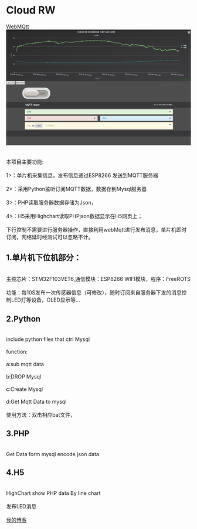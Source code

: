﻿# Cloud RW
 [WebMQtt](http://47.106.209.211/mqtt/main.php)  
 ![WebMQtt](https://github.com/Jone-Mark/Cloud-RW/blob/master/12311.png)


<br> 本项目主要功能:\
<br> 1>：单片机采集信息，发布信息通过ESP8266 发送到MQTT服务器\
<br> 2>：采用Python监听订阅MQTT数据，数据存到Mysql服务器\
<br> 3>：PHP读取服务器数据存储为Json，\
<br> 4>：H5采用Highchart读取PHPjson数据显示在H5网页上；\
 <br>   下行控制不需要进行服务器操作，直接利用webMqtt进行发布消息，单片机即时订阅，网络延时经测试可以忽略不计。

## 1.单片机下位机部分：
  <br> 主控芯片：STM32F103VET6,通信模块：ESP8266 WIFI模块，程序：FreeROTS\
  <br> 功能：每10S发布一次传感器信息（可修改），随时订阅来自服务器下发的消息控制LED灯等设备，OLED显示等...

## 2.Python 

<br>include python files  that ctrl Mysql\
<br>function:\
<br>a:sub mqtt data\
<br>b:DROP Mysql   \
<br>c:Create Mysql\
<br>d:Get Mqtt Data to mysql \
<br>使用方法：双击相应bat文件，

## 3.PHP
<br>Get Data form mysql encode json data

## 4.H5 
<br>HighChart show PHP data By line chart\
<br>发布LED消息\
<br>[我的博客](http://47.106.209.211/blog)

    



